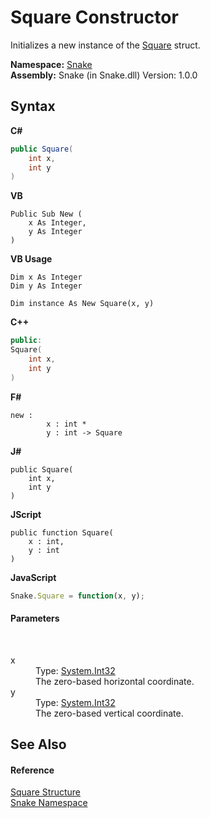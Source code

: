 # Square Constructor 
 

Initializes a new instance of the <a href="T_Snake_Square">Square</a> struct.

**Namespace:**&nbsp;<a href="N_Snake">Snake</a><br />**Assembly:**&nbsp;Snake (in Snake.dll) Version: 1.0.0

## Syntax

**C#**<br />
``` C#
public Square(
	int x,
	int y
)
```

**VB**<br />
``` VB
Public Sub New ( 
	x As Integer,
	y As Integer
)
```

**VB Usage**<br />
``` VB Usage
Dim x As Integer
Dim y As Integer

Dim instance As New Square(x, y)
```

**C++**<br />
``` C++
public:
Square(
	int x, 
	int y
)
```

**F#**<br />
``` F#
new : 
        x : int * 
        y : int -> Square
```

**J#**<br />
``` J#
public Square(
	int x,
	int y
)
```

**JScript**<br />
``` JScript
public function Square(
	x : int, 
	y : int
)
```

**JavaScript**<br />
``` JavaScript
Snake.Square = function(x, y);
```


#### Parameters
&nbsp;<dl><dt>x</dt><dd>Type: <a href="https://docs.microsoft.com/dotnet/api/system.int32" target="_blank" rel="noopener noreferrer">System.Int32</a><br />The zero-based horizontal coordinate.</dd><dt>y</dt><dd>Type: <a href="https://docs.microsoft.com/dotnet/api/system.int32" target="_blank" rel="noopener noreferrer">System.Int32</a><br />The zero-based vertical coordinate.</dd></dl>

## See Also


#### Reference
<a href="T_Snake_Square">Square Structure</a><br /><a href="N_Snake">Snake Namespace</a><br />